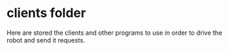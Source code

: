 # clients folder

Here are stored the clients and other programs to use in order to drive the robot and send it requests.
